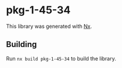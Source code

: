 # pkg-1-45-34

This library was generated with [Nx](https://nx.dev).

## Building

Run `nx build pkg-1-45-34` to build the library.
